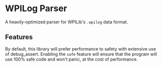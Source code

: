 # WPILog Parser

A heavily-optimized parser for WPILib's `.wpilog` data format.

## Features

By default, this library will prefer performance to safety with extensive use of debug_assert.
Enabling the `safe` feature will ensure that the program will use 100% safe code and won't panic, at the cost of performance.
